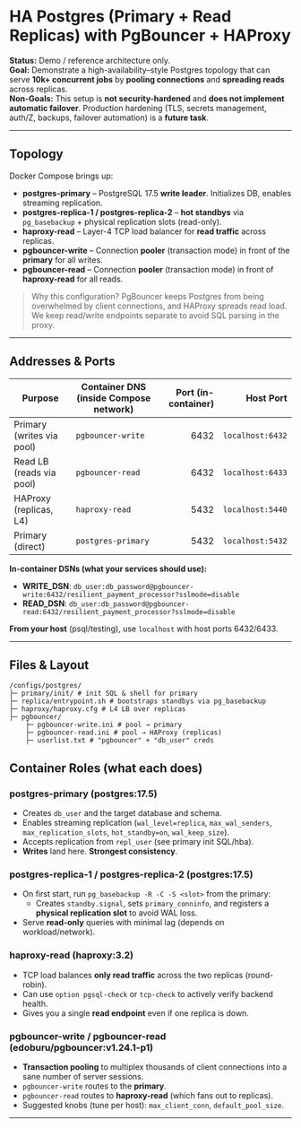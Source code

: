 # HA Postgres (Primary + Read Replicas) with PgBouncer + HAProxy

**Status:** Demo / reference architecture only.  
**Goal:** Demonstrate a high-availability–style Postgres topology that can serve **10k+ concurrent jobs** by **pooling connections** and **spreading reads** across replicas.  
**Non-Goals:** This setup is **not security-hardened** and **does not implement automatic failover**. Production hardening (TLS, secrets management, auth/Z, backups, failover automation) is a **future task**.

---

## Topology

Docker Compose brings up:

- **postgres-primary** – PostgreSQL 17.5 **write leader**. Initializes DB, enables streaming replication.
- **postgres-replica-1 / postgres-replica-2** – **hot standbys** via `pg_basebackup` + physical replication slots (read-only).
- **haproxy-read** – Layer-4 TCP load balancer for **read traffic** across replicas.
- **pgbouncer-write** – Connection **pooler** (transaction mode) in front of the **primary** for all writes.
- **pgbouncer-read** – Connection **pooler** (transaction mode) in front of **haproxy-read** for all reads.

> Why this configuration? PgBouncer keeps Postgres from being overwhelmed by client connections, and HAProxy spreads read load. We keep read/write endpoints separate to avoid SQL parsing in the proxy.

---

## Addresses & Ports

| Purpose                   | Container DNS (inside Compose network) | Port (in-container) |        Host Port |
|---------------------------|----------------------------------------|--------------------:|-----------------:|
| Primary (writes via pool) | `pgbouncer-write`                      |                6432 | `localhost:6432` |
| Read LB (reads via pool)  | `pgbouncer-read`                       |                6432 | `localhost:6433` |
| HAProxy (replicas, L4)    | `haproxy-read`                         |                5432 | `localhost:5440` |
| Primary (direct)          | `postgres-primary`                     |                5432 | `localhost:5432` |

**In-container DSNs (what your services should use):**
- **WRITE_DSN**: `db_user:db_password@pgbouncer-write:6432/resilient_payment_processor?sslmode=disable`
- **READ_DSN**:  `db_user:db_password@pgbouncer-read:6432/resilient_payment_processor?sslmode=disable`

**From your host** (psql/testing), use `localhost` with host ports 6432/6433.

---

## Files & Layout

```filetree
/configs/postgres/
├─ primary/init/ # init SQL & shell for primary
├─ replica/entrypoint.sh # bootstraps standbys via pg_basebackup
├─ haproxy/haproxy.cfg # L4 LB over replicas
├─ pgbouncer/
    ├─ pgbouncer-write.ini # pool → primary
    ├─ pgbouncer-read.ini # pool → HAProxy (replicas)
    ├─ userlist.txt # "pgbouncer" + "db_user" creds
```

## Container Roles (what each does)

### postgres-primary (postgres:17.5)
- Creates `db_user` and the target database and schema.
- Enables streaming replication (`wal_level=replica`, `max_wal_senders`, `max_replication_slots`, `hot_standby=on`, `wal_keep_size`).
- Accepts replication from `repl_user` (see primary init SQL/hba).
- **Writes** land here. **Strongest consistency**.

### postgres-replica-1 / postgres-replica-2 (postgres:17.5)
- On first start, run `pg_basebackup -R -C -S <slot>` from the primary:
    - Creates `standby.signal`, sets `primary_conninfo`, and registers a **physical replication slot** to avoid WAL loss.
- Serve **read-only** queries with minimal lag (depends on workload/network).

### haproxy-read (haproxy:3.2)
- TCP load balances **only read traffic** across the two replicas (round-robin).
- Can use `option pgsql-check` or `tcp-check` to actively verify backend health.
- Gives you a single **read endpoint** even if one replica is down.

### pgbouncer-write / pgbouncer-read (edoburu/pgbouncer:v1.24.1-p1)
- **Transaction pooling** to multiplex thousands of client connections into a sane number of server sessions.
- `pgbouncer-write` routes to the **primary**.
- `pgbouncer-read` routes to **haproxy-read** (which fans out to replicas).
- Suggested knobs (tune per host): `max_client_conn`, `default_pool_size`.

---